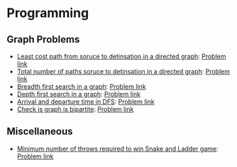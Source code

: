 # Programming


## Graph Problems
- [Least cost path from soruce to detinsation in a directed graph](src/Graph/LeastCostPath.java): [Problem link](http://www.techiedelight.com/least-cost-path-digraph-source-destination-m-edges/)
- [Total number of paths soruce to detinsation in a directed graph](src/Graph/TotalPathsFromSourceToDestination.java): [Problem link](http://www.techiedelight.com/total-paths-in-digraph-from-source-to-destination-m-edges/)
- [Breadth first search in a graph](src/Graph/BFS.java): [Problem link](http://www.techiedelight.com/breadth-first-search/)
- [Depth first search in a graph](src/Graph/DFS.java): [Problem link](http://www.techiedelight.com/depth-first-search/)
- [Arrival and departure time in DFS](src/Graph/ArrivalDepartureTimeInDFS.java): [Problem link](http://www.techiedelight.com/arrival-departure-time-vertices-dfs/)
- [Check is graph is bipartite](src/Graph/Bipartite.java): [Problem link](http://www.techiedelight.com/bipartite-graph/)

## Miscellaneous
- [Minimum number of throws required to win Snake and Ladder game](src/Miscellaneous/SnakeAndLadder.java): [Problem link](http://www.techiedelight.com/min-throws-required-to-win-snake-and-ladder-game/)